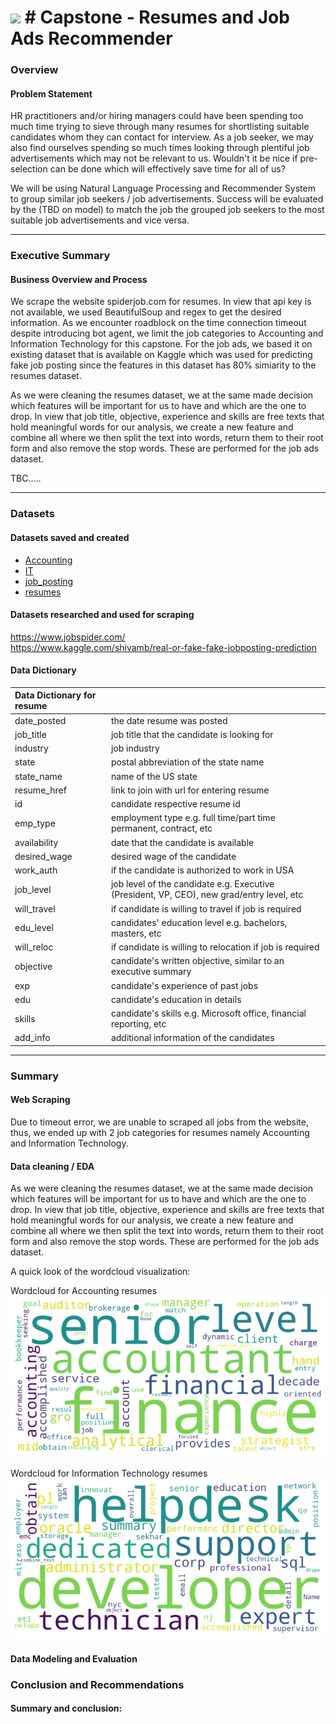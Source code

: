 # ![](https://ga-dash.s3.amazonaws.com/production/assets/logo-9f88ae6c9c3871690e33280fcf557f33.png) # Capstone - Resumes and Job Ads Recommender

### Overview

#### Problem Statement

HR practitioners and/or hiring managers could have been spending too much time trying to sieve through many resumes for shortlisting suitable candidates whom they can contact for interview.
As a job seeker, we may also find ourselves spending so much times looking through plentiful job advertisements which may not be relevant to us.
Wouldn't it be nice if pre-selection can be done which will effectively save time for all of us?

We will be using Natural Language Processing and Recommender System to group similar job seekers / job advertisements.
Success will be evaluated by the (TBD on model) to match the job the grouped job seekers to the most suitable job advertisements and vice versa.

---

### Executive Summary

#### Business Overview and Process

We scrape the website spiderjob.com for resumes. In view that api key is not available, we used BeautifulSoup and regex to get the desired information. As we encounter roadblock on the time connection timeout despite introducing bot agent, we limit the job categories to Accounting and Information Technology for this capstone. 
For the job ads, we based it on existing dataset that is available on Kaggle which was used for predicting fake job posting since the features in this dataset has 80% simiarity to the resumes dataset.

As we were cleaning the resumes dataset, we at the same made decision which features will be important for us to have and which are the one to drop. In view that job title, objective, experience and skills are free texts that hold meaningful words for our analysis, we create a new feature and combine all where we then split the text into words, return them to their root form and also remove the stop words. These are performed for the job ads dataset.

TBC.....

---
### Datasets

#### Datasets saved and created

- [Accounting](./datasets/Accounting.csv)
- [IT](./datasets/IT.csv)
- [job_posting](./datasets/job_posting.csv)
- [resumes](./datasets/resumes.csv)

#### Datasets researched and used for scraping

https://www.jobspider.com/ \
https://www.kaggle.com/shivamb/real-or-fake-fake-jobposting-prediction


#### Data Dictionary

| Data Dictionary for resume 	|                                                                                           	|
|:----------------------------	|:-------------------------------------------------------------------------------------------	|
| date_posted                	| the date resume was posted                                                                	|
| job_title                  	| job title that the candidate is looking for                                               	|
| industry                   	| job industry                                                                              	|
| state                      	| postal abbreviation of the state name                                                     	|
| state_name                 	| name of the US state                                                                      	|
| resume_href                	| link to join with url for entering resume                                                 	|
| id                         	| candidate respective resume id                                                            	|
| emp_type                   	| employment type e.g. full time/part time permanent, contract, etc                         	|
| availability               	| date that the candidate is available                                                      	|
| desired_wage               	| desired wage of the candidate                                                             	|
| work_auth                  	| if the candidate is authorized to work in USA                                             	|
| job_level                  	| job level of the candidate e.g. Executive (President, VP, CEO), new grad/entry level, etc 	|
| will_travel                	| if candidate is willing to travel if job is required                                      	|
| edu_level                  	| candidates' education level e.g. bachelors, masters, etc                                  	|
| will_reloc                 	| if candidate is willing to relocation if job is required                                  	|
| objective                  	| candidate's written objective, similar to an executive summary                            	|
| exp                        	| candidate's experience of past jobs                                                       	|
| edu                        	| candidate's education in details                                                          	|
| skills                     	| candidate's skills e.g. Microsoft office, financial reporting, etc                        	|
| add_info                   	| additional information of the candidates                                                  	|

---

### Summary

#### Web Scraping

Due to timeout error, we are unable to scraped all jobs from the website, thus, we ended up with 2 job categories for resumes namely Accounting and Information Technology.

#### Data cleaning / EDA

As we were cleaning the resumes dataset, we at the same made decision which features will be important for us to have and which are the one to drop. In view that job title, objective, experience and skills are free texts that hold meaningful words for our analysis, we create a new feature and combine all where we then split the text into words, return them to their root form and also remove the stop words. These are performed for the job ads dataset.

A quick look of the wordcloud visualization:

Wordcloud for Accounting resumes\
![picture](images/wordcloud_accounting.png)

Wordcloud for Information Technology resumes\
![picture](images/wordcloud_it.png)


#### Data Modeling and Evaluation


### Conclusion and Recommendations


#### Summary and conclusion:

